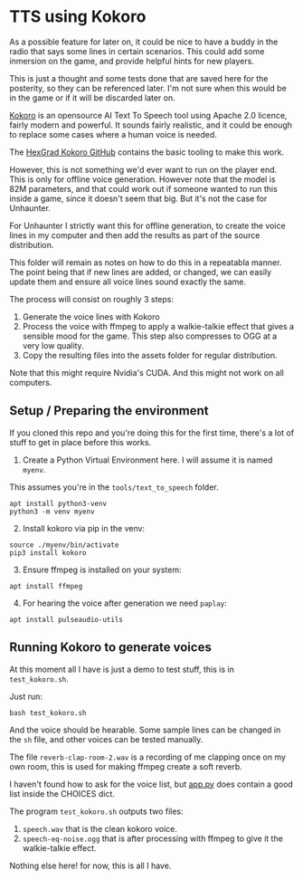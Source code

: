 TTS using Kokoro
===================

As a possible feature for later on, it could be nice to have a buddy in the radio
that says some lines in certain scenarios. This could add some inmersion on the
game, and provide helpful hints for new players.

This is just a thought and some tests done that are saved here for the posterity,
so they can be referenced later. I'm not sure when this would be in the game
or if it will be discarded later on.

[Kokoro](https://kokorotts.net/) is an opensource AI Text To Speech tool using
Apache 2.0 licence, fairly modern and powerful. It sounds fairly realistic,
and it could be enough to replace some cases where a human voice is needed.

The [HexGrad Kokoro GitHub](https://github.com/hexgrad/kokoro) contains the
basic tooling to make this work.

However, this is not something we'd ever want to run on the player end. This is
only for offline voice generation. However note that the model is 82M parameters,
and that could work out if someone wanted to run this inside a game, since it
doesn't seem that big. But it's not the case for Unhaunter.

For Unhaunter I strictly want this for offline generation, to create the voice
lines in my computer and then add the results as part of the source distribution.

This folder will remain as notes on how to do this in a repeatabla manner. The
point being that if new lines are added, or changed, we can easily update them
and ensure all voice lines sound exactly the same.

The process will consist on roughly 3 steps:

1) Generate the voice lines with Kokoro
2) Process the voice with ffmpeg to apply a walkie-talkie effect that gives a
   sensible mood for the game. This step also compresses to OGG at a very low
   quality.
3) Copy the resulting files into the assets folder for regular distribution.

Note that this might require Nvidia's CUDA. And this might not work on all computers.


Setup / Preparing the environment
----------------------------------

If you cloned this repo and you're doing this for the first time, there's a lot
of stuff to get in place before this works.

1. Create a Python Virtual Environment here. I will assume it is named `myenv`.

This assumes you're in the `tools/text_to_speech` folder.

```
apt install python3-venv
python3 -m venv myenv
```

2. Install kokoro via pip in the venv:

```
source ./myenv/bin/activate
pip3 install kokoro
```

3. Ensure ffmpeg is installed on your system:

```
apt install ffmpeg
```

4. For hearing the voice after generation we need `paplay`:

```
apt install pulseaudio-utils
```

Running Kokoro to generate voices
-----------------------------------

At this moment all I have is just a demo to test stuff, this is in `test_kokoro.sh`.

Just run:

```
bash test_kokoro.sh
```

And the voice should be hearable. Some sample lines can be changed in the `sh`
file, and other voices can be tested manually.

The file `reverb-clap-room-2.wav` is a recording of me clapping once on my own
room, this is used for making ffmpeg create a soft reverb.

I haven't found how to ask for the voice list, but
[app.py](https://github.com/hexgrad/kokoro/blob/main/demo/app.py) does contain
a good list inside the CHOICES dict.

The program `test_kokoro.sh` outputs two files:

1) `speech.wav` that is the clean kokoro voice.
2) `speech-eq-noise.ogg` that is after processing with ffmpeg to give it the walkie-talkie effect.

Nothing else here! for now, this is all I have.